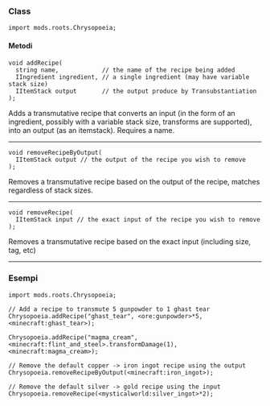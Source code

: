 
### Class

```zenscript
import mods.roots.Chrysopoeia;
```

#### Metodi

```zenscript
void addRecipe(
  string name,            // the name of the recipe being added
  IIngredient ingredient, // a single ingredient (may have variable stack size)
  IItemStack output       // the output produce by Transubstantiation
);
```

Adds a transmutative recipe that converts an input (in the form of an ingredient, possibly with a variable stack size, transforms are supported), into an output (as an itemstack). Requires a name.

---


```zenscript
void removeRecipeByOutput(
  IItemStack output // the output of the recipe you wish to remove
);
```

Removes a transmutative recipe based on the output of the recipe, matches regardless of stack sizes.

---


```zenscript
void removeRecipe(
  IItemStack input // the exact input of the recipe you wish to remove
);
```

Removes a transmutative recipe based on the exact input (including size, tag, etc)

---


### Esempi

```zenscript
import mods.roots.Chrysopoeia;

// Add a recipe to transmute 5 gunpowder to 1 ghast tear
Chrysopoeia.addRecipe("ghast_tear", <ore:gunpowder>*5, <minecraft:ghast_tear>);

Chrysopoeia.addRecipe("magma_cream", <minecraft:flint_and_steel>.transformDamage(1), <minecraft:magma_cream>);

// Remove the default copper -> iron ingot recipe using the output
Chrysopoeia.removeRecipeByOutput(<minecraft:iron_ingot>);

// Remove the default silver -> gold recipe using the input
Chrysopoeia.removeRecipe(<mysticalworld:silver_ingot>*2);
```
